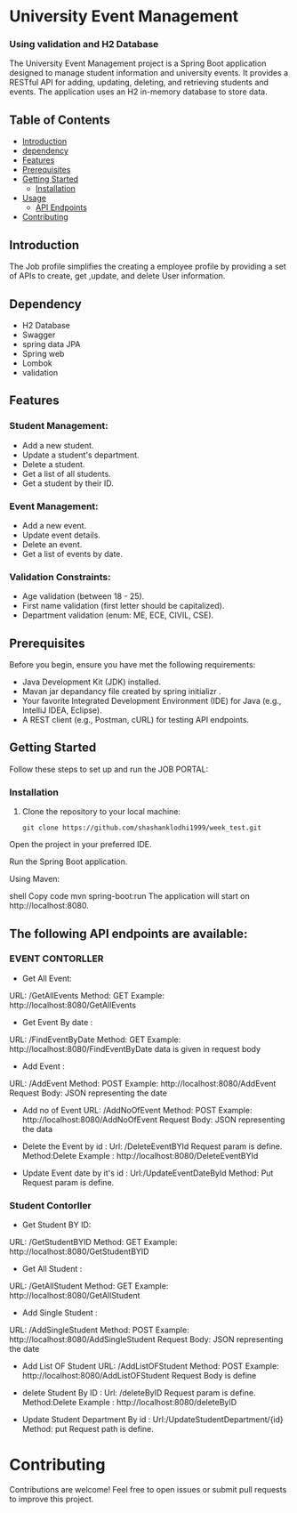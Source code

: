 
# University Event Management
### Using validation and H2 Database

The University Event Management project is a Spring Boot application designed to manage student information and university events. It provides a RESTful API for adding, updating, deleting, and retrieving students and events. The application uses an H2 in-memory database to store data.

## Table of Contents

- [Introduction](#introduction)
- [dependency](#dependency)
- [Features](#features)
- [Prerequisites](#prerequisites)
- [Getting Started](#getting-started)
  - [Installation](#installation)
- [Usage](#usage)
  - [API Endpoints](#api-endpoints)
- [Contributing](#contributing)


## Introduction

The Job profile  simplifies the creating  a employee profile by providing a set of APIs to create, get ,update, and delete User information.

## Dependency
- H2 Database 
- Swagger 
- spring data JPA
- Spring web 
- Lombok
- validation
## Features
### Student Management:

- Add a new student.
- Update a student's department.
- Delete a student.
- Get a list of all students.
- Get a student by their ID.
### Event Management:

- Add a new event.
- Update event details.
- Delete an event.
- Get a list of events by date.
### Validation Constraints:

- Age validation (between 18 - 25).
- First name validation (first letter should be capitalized).
- Department validation (enum: ME, ECE, CIVIL, CSE).


## Prerequisites

Before you begin, ensure you have met the following requirements:

- Java Development Kit (JDK) installed.
- Mavan jar depandancy file created by spring initializr .
- Your favorite Integrated Development Environment (IDE) for Java (e.g., IntelliJ IDEA, Eclipse).
- A REST client (e.g., Postman, cURL) for testing API endpoints.

## Getting Started

Follow these steps to set up and run the  JOB PORTAL:

### Installation

1. Clone the repository to your local machine:

   ```shell
   git clone https://github.com/shashanklodhi1999/week_test.git
Open the project in your preferred IDE.

Run the Spring Boot application.

Using Maven:

shell
Copy code
mvn spring-boot:run
The application will start on http://localhost:8080.

 ## The following API endpoints are available:
### EVENT CONTORLLER
- Get All Event:

URL: /GetAllEvents
Method: GET
Example: http://localhost:8080/GetAllEvents

- Get Event By date :

URL: /FindEventByDate
Method: GET
Example: http://localhost:8080/FindEventByDate
 data is given in request body

-  Add Event :

URL: /AddEvent
Method: POST
Example: http://localhost:8080/AddEvent
Request Body: JSON representing the date 
- Add no of Event
URL: /AddNoOfEvent
Method: POST
Example: http://localhost:8080/AddNoOfEvent
Request Body: JSON representing the data


- Delete the Event by id :
Url: /DeleteEventBYId 
Request param  is define.
Method:Delete
Example : http://localhost:8080/DeleteEventBYId


- Update Event date by it's id :
Url:/UpdateEventDateById
Method: Put
Request param  is define.
### Student Contorller
- Get Student BY ID:

URL: /GetStudentBYID
Method: GET
Example: http://localhost:8080/GetStudentBYID

- Get All Student :

URL: /GetAllStudent
Method: GET
Example: http://localhost:8080/GetAllStudent

-  Add Single Student :

URL: /AddSingleStudent
Method: POST
Example: http://localhost:8080/AddSingleStudent
Request Body: JSON representing the date 

- Add List OF Student
URL: /AddListOFStudent
Method: POST
Example: http://localhost:8080/AddListOFStudent
Request Body is define 


- delete Student  By ID :
Url: /deleteByID 
Request param  is define.
Method:Delete
Example : http://localhost:8080/deleteByID


- Update Student Department By id  :
Url:/UpdateStudentDepartment/{id}
Method: put
Request path  is define.


# Contributing
Contributions are welcome! Feel free to open issues or submit pull requests to improve this project.
